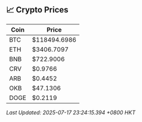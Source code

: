 ## 📈 Crypto Prices

| Coin | Price |
| ---- | ----- |
| BTC | $118494.6986 |
| ETH | $3406.7097 |
| BNB | $722.9006 |
| CRV | $0.9766 |
| ARB | $0.4452 |
| OKB | $47.1306 |
| DOGE | $0.2119 |

_Last Updated: 2025-07-17 23:24:15.394 +0800 HKT_